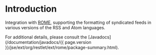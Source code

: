 # Introduction

Integration with
[ROME](https://rometools.jira.com),
supporting the formatting of syndicated feeds in various versions of the
RSS and Atom languages.

For additional details, please consult the
[Javadocs](/documentation/javadocs/{{ page.version }}/jse/ext/org/restlet/ext/rome/package-summary.html).
